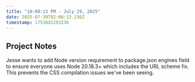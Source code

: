 ```yaml
---
title: "10:08:13 PM - July 29, 2025"
date: 2025-07-30T02:08:13.236Z
timestamp: 1753841293236
---
```


## Project Notes

Jesse wants to add Node version requirement to package.json engines field to ensure everyone uses Node 20.18.3+ which includes the URL scheme fix. This prevents the CSS compilation issues we've been seeing.

